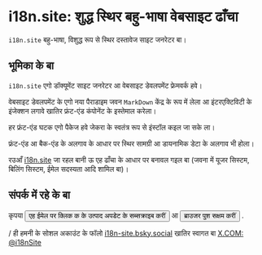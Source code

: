 # i18n.site: शुद्ध स्थिर बहु-भाषा वेबसाइट ढाँचा

`i18n.site` बहु-भाषा, विशुद्ध रूप से स्थिर दस्तावेज साइट जनरेटर बा।

## भूमिका के बा

`i18n.site` एगो डॉक्यूमेंट साइट जनरेटर आ वेबसाइट डेवलपमेंट फ्रेमवर्क हवे।

वेबसाइट डेवलपमेंट के एगो नया पैराडाइम जवन `MarkDown` केंद्र के रूप में लेला आ इंटरएक्टिविटी के इंजेक्शन लगावे खातिर फ्रंट-एंड कंपोनेंट के इस्तेमाल करेला।

हर फ्रंट-एंड घटक एगो पैकेज हवे जेकरा के स्वतंत्र रूप से इंस्टॉल कइल जा सके ला।

फ्रंट-एंड आ बैक-एंड के अलगाव के आधार पर स्थिर सामग्री आ डायनामिक डेटा के अलगाव भी होला।

रउआँ [i18n.site](/) जा रहल बानी ऊ एह ढाँचा के आधार पर बनावल गइल बा (जवना में यूजर सिस्टम, बिलिंग सिस्टम, ईमेल सदस्यता आदि शामिल बा)।

## संपर्क में रहे के बा

कृपया <button onclick="mailsub()">एह ईमेल पर क्लिक क के उत्पाद अपडेट के सब्सक्राइब करीं</button> आ <button onclick="webpush()">ब्राउजर पुश सक्षम करीं</button> .

/ ही हमनी के सोशल अकाउंट के फॉलो [i18n-site.bsky.social](https://bsky.app/profile/i18n-site.bsky.social) खातिर स्वागत बा [X.COM: @i18nSite](https://x.com/i18nSite)